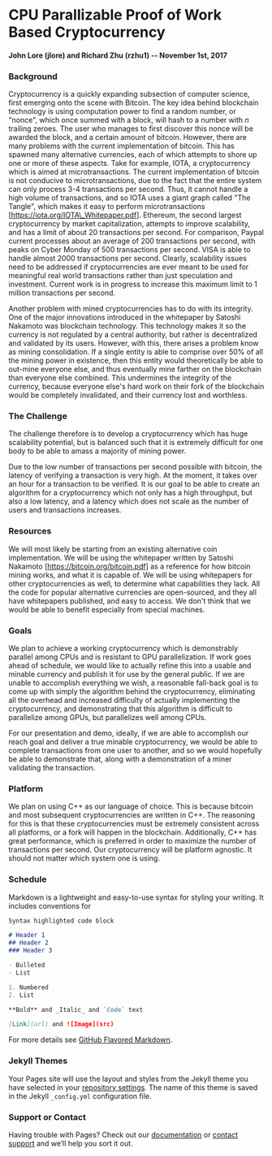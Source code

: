 
# CPU Parallizable Proof of Work Based Cryptocurrency
#### John Lore (jlore) and Richard Zhu (rzhu1) -- November 1st, 2017

<URL here>

<summary here>

### Background
Cryptocurrency is a quickly expanding subsection of computer science, first emerging onto the scene with Bitcoin. The key idea behind blockchain technology is using computation power to find a random number, or "nonce", which once summed with a block, will hash to a number with _n_ trailing zeroes. The user who manages to first discover this nonce will be awarded the block, and a certain amount of bitcoin. However, there are many problems with the current implementation of bitcoin. This has spawned many alternative currencies, each of which attempts to shore up one or more of these aspects. Take for example, IOTA, a cryptocurrency which is aimed at microtransactions. The current implementation of bitcoin is not conducive to microtransactions, due to the fact that the entire system can only process 3-4 transactions per second. Thus, it cannot handle a high volume of transactions, and so IOTA uses a giant graph called "The Tangle", which makes it easy to perform microtransactions [https://iota.org/IOTA\_Whitepaper.pdf]. Ethereum, the second largest cryptocurrency by market capitalization, attempts to improve scalability, and has a limit of about 20 transactions per second. For comparison, Paypal current processes about an average of 200 transactions per second, with peaks on Cyber Monday of 500 transactions per second. VISA is able to handle almost 2000 transactions per second. Clearly, scalability issues need to be addressed if cryptocurrencies are ever meant to be used for meaningful real world transactions rather than just speculation and investment. Current work is in progress to increase this maximum limit to 1 million transactions per second.

Another problem with mined cryptocurrencies has to do with its integrity. One of the major innovations introduced in the whitepaper by Satoshi Nakamoto was blockchain technology. This technology makes it so the currency is not regulated by a central authority, but rather is decentralized and validated by its users. However, with this, there arises a problem know as mining consolidation. If a single entity is able to comprise over 50% of all the mining power in existence, then this entity would theoretically be able to out-mine everyone else, and thus eventually mine farther on the blockchain than everyone else combined. This undermines the integrity of the currency, because everyone else's hard work on their fork of the blockchain would be completely invalidated, and their currency lost and worthless.

### The Challenge
The challenge therefore is to develop a cryptocurrency which has huge scalability potential, but is balanced such that it is extremely difficult for one body to be able to amass a majority of mining power.

Due to the low number of transactions per second possible with bitcoin, the latency of verifying a transaction is very high. At the moment, it takes over an hour for a transaction to be verified. It is our goal to be able to create an algorithm for a cryptocurrency which not only has a high throughput, but also a low latency, and a latency which does not scale as the number of users and transactions increases.

### Resources
We will most likely be starting from an existing alternative coin implementation. We will be using the whitepaper written by Satoshi Nakamoto [https://bitcoin.org/bitcoin.pdf] as a reference for how bitcoin mining works, and what it is capable of. We will be using whitepapers for other cryptocurrencies as well, to determine what capabilities they lack. All the code for popular alternative currencies are open-sourced, and they all have whitepapers published, and easy to access. We don't think that we would be able to benefit especially from special machines.

### Goals
We plan to achieve a working cryptocurrency which is demonstrably parallel among CPUs and is resistant to GPU parallelization. If work goes ahead of schedule, we would like to actually refine this into a usable and minable currency and publish it for use by the general public. If we are unable to accomplish everything we wish, a reasonable fall-back goal is to come up with simply the algorithm behind the cryptocurrency, eliminating all the overhead and increased difficulty of actually implementing the cryptocurrency, and demonstrating that this algorithm is difficult to parallelize among GPUs, but parallelizes well among CPUs.

For our presentation and demo, ideally, if we are able to accomplish our reach goal and deliver a true minable cryptocurrency, we would be able to complete transactions from one user to another, and so we would hopefully be able to demonstrate that, along with a demonstration of a miner validating the transaction.

### Platform
We plan on using C++ as our language of choice. This is because bitcoin and most subsequent cryptocurrencies are written in C++. The reasoning for this is that these cryptocurrencies must be extremely consistent across all platforms, or a fork will happen in the blockchain. Additionally, C++ has great performance, which is preferred in order to maximize the number of transactions per second. Our cryptocurrency will be platform agnostic. It should not matter which system one is using. 

### Schedule

<schedule here>







Markdown is a lightweight and easy-to-use syntax for styling your writing. It includes conventions for

```markdown
Syntax highlighted code block

# Header 1
## Header 2
### Header 3

- Bulleted
- List

1. Numbered
2. List

**Bold** and _Italic_ and `Code` text

[Link](url) and ![Image](src)
```

For more details see [GitHub Flavored Markdown](https://guides.github.com/features/mastering-markdown/).

### Jekyll Themes

Your Pages site will use the layout and styles from the Jekyll theme you have selected in your [repository settings](https://github.com/JohnLore/418coin/settings). The name of this theme is saved in the Jekyll `_config.yml` configuration file.

### Support or Contact

Having trouble with Pages? Check out our [documentation](https://help.github.com/categories/github-pages-basics/) or [contact support](https://github.com/contact) and we’ll help you sort it out.
